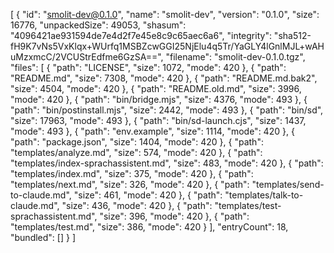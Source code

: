 [
  {
    "id": "smolit-dev@0.1.0",
    "name": "smolit-dev",
    "version": "0.1.0",
    "size": 16776,
    "unpackedSize": 49053,
    "shasum": "4096421ae931594de7e4d2f7e45e8c9c65aec6a6",
    "integrity": "sha512-fH9K7vNs5VxKlqx+WUrfq1MSBZcwGGI25NjElu4q5Tr/YaGLY4lGnlMJL+wAHuMzxmcC/2VCUStrEdfme6GzSA==",
    "filename": "smolit-dev-0.1.0.tgz",
    "files": [
      {
        "path": "LICENSE",
        "size": 1072,
        "mode": 420
      },
      {
        "path": "README.md",
        "size": 7308,
        "mode": 420
      },
      {
        "path": "README.md.bak2",
        "size": 4504,
        "mode": 420
      },
      {
        "path": "README.old.md",
        "size": 3996,
        "mode": 420
      },
      {
        "path": "bin/bridge.mjs",
        "size": 4376,
        "mode": 493
      },
      {
        "path": "bin/postinstall.mjs",
        "size": 2442,
        "mode": 493
      },
      {
        "path": "bin/sd",
        "size": 17963,
        "mode": 493
      },
      {
        "path": "bin/sd-launch.cjs",
        "size": 1437,
        "mode": 493
      },
      {
        "path": "env.example",
        "size": 1114,
        "mode": 420
      },
      {
        "path": "package.json",
        "size": 1404,
        "mode": 420
      },
      {
        "path": "templates/analyze.md",
        "size": 574,
        "mode": 420
      },
      {
        "path": "templates/index-sprachassistent.md",
        "size": 483,
        "mode": 420
      },
      {
        "path": "templates/index.md",
        "size": 375,
        "mode": 420
      },
      {
        "path": "templates/next.md",
        "size": 326,
        "mode": 420
      },
      {
        "path": "templates/send-to-claude.md",
        "size": 461,
        "mode": 420
      },
      {
        "path": "templates/talk-to-claude.md",
        "size": 436,
        "mode": 420
      },
      {
        "path": "templates/test-sprachassistent.md",
        "size": 396,
        "mode": 420
      },
      {
        "path": "templates/test.md",
        "size": 386,
        "mode": 420
      }
    ],
    "entryCount": 18,
    "bundled": []
  }
]
